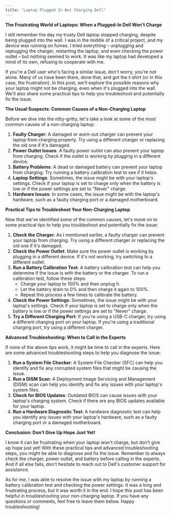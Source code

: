 ```yaml
---
title: "Laptop Plugged In Not Charging Dell"
---
```


**The Frustrating World of Laptops: When a Plugged-In Dell Won't Charge**

I still remember the day my trusty Dell laptop stopped charging, despite being plugged into the wall. I was in the middle of a critical project, and my device was running on fumes. I tried everything – unplugging and replugging the charger, restarting the laptop, and even checking the power outlet – but nothing seemed to work. It was like my laptop had developed a mind of its own, refusing to cooperate with me.

If you're a Dell user who's facing a similar issue, don't worry, you're not alone. Many of us have been there, done that, and got the t-shirt (or in this case, the frustration). In this post, we'll explore the possible reasons why your laptop might not be charging, even when it's plugged into the wall. We'll also share some practical tips to help you troubleshoot and potentially fix the issue.

**The Usual Suspects: Common Causes of a Non-Charging Laptop**

Before we dive into the nitty-gritty, let's take a look at some of the most common causes of a non-charging laptop:

1. **Faulty Charger**: A damaged or worn-out charger can prevent your laptop from charging properly. Try using a different charger or replacing the old one if it's damaged.
2. **Power Outlet Issues**: A faulty power outlet can also prevent your laptop from charging. Check if the outlet is working by plugging in a different device.
3. **Battery Problems**: A dead or damaged battery can prevent your laptop from charging. Try running a battery calibration test to see if it helps.
4. **Laptop Settings**: Sometimes, the issue might be with your laptop's settings. Check if your laptop is set to charge only when the battery is low or if the power settings are set to "Never" charge.
5. **Hardware Issues**: In some cases, the issue might be with the laptop's hardware, such as a faulty charging port or a damaged motherboard.

**Practical Tips to Troubleshoot Your Non-Charging Laptop**

Now that we've identified some of the common causes, let's move on to some practical tips to help you troubleshoot and potentially fix the issue:

1. **Check the Charger**: As I mentioned earlier, a faulty charger can prevent your laptop from charging. Try using a different charger or replacing the old one if it's damaged.
2. **Check the Power Outlet**: Make sure the power outlet is working by plugging in a different device. If it's not working, try switching to a different outlet.
3. **Run a Battery Calibration Test**: A battery calibration test can help you determine if the issue is with the battery or the charger. To run a calibration test, follow these steps:
	* Charge your laptop to 100% and then unplug it.
	* Let the battery drain to 0% and then charge it again to 100%.
	* Repeat this process a few times to calibrate the battery.
4. **Check the Power Settings**: Sometimes, the issue might be with your laptop's settings. Check if your laptop is set to charge only when the battery is low or if the power settings are set to "Never" charge.
5. **Try a Different Charging Port**: If you're using a USB-C charger, try using a different charging port on your laptop. If you're using a traditional charging port, try using a different charger.

**Advanced Troubleshooting: When to Call in the Experts**

If none of the above tips work, it might be time to call in the experts. Here are some advanced troubleshooting steps to help you diagnose the issue:

1. **Run a System File Checker**: A System File Checker (SFC) can help you identify and fix any corrupted system files that might be causing the issue.
2. **Run a DISM Scan**: A Deployment Image Servicing and Management (DISM) scan can help you identify and fix any issues with your laptop's system files.
3. **Check for BIOS Updates**: Outdated BIOS can cause issues with your laptop's charging system. Check if there are any BIOS updates available for your laptop.
4. **Run a Hardware Diagnostic Test**: A hardware diagnostic test can help you identify any issues with your laptop's hardware, such as a faulty charging port or a damaged motherboard.

**Conclusion: Don't Give Up Hope Just Yet!**

I know it can be frustrating when your laptop won't charge, but don't give up hope just yet! With these practical tips and advanced troubleshooting steps, you might be able to diagnose and fix the issue. Remember to always check the charger, power outlet, and battery before calling in the experts. And if all else fails, don't hesitate to reach out to Dell's customer support for assistance.

As for me, I was able to resolve the issue with my laptop by running a battery calibration test and checking the power settings. It was a long and frustrating process, but it was worth it in the end. I hope this post has been helpful in troubleshooting your non-charging laptop. If you have any questions or comments, feel free to leave them below. Happy troubleshooting!